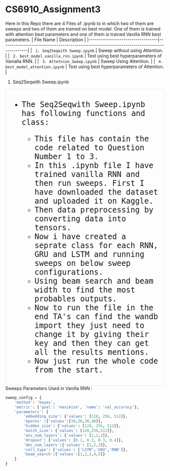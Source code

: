 # CS6910_Assignment3
Here in this Repo there are 4 Files of .ipynb to in which two of them are sweeps and two of them are trained on best model. One of them is trained with attention best parameters and one of them is trained Vanilla RNN best parameters. 
| File Name                        | Description                                                                               |
|----------------------------------|-------------------------------------------------------------------------------------------|
| ` 1. Seq2Seqwith Sweep.ipynb`        | Sweep without using Attention.                                                        |
| ` 2. best_model_vanilla_rnn.ipynb`   | Test using best hyperparameters of Vanialla RNN.                                      |
| ` 3. Attetnion_Sweep.ipynb`          | Sweep Using Attention.                                                                |
| ` 4. best_model_attention.ipynb`     | Test using best hyperparameters of Attention.                                         |

1. Seq2Seqwith Sweep.ipynb
<kbd>
<div style="border: 1px solid #e1e4e8; border-radius: 6px; padding: 10px; font-size: 24px;">
  
  - The Seq2Seqwith Sweep.ipynb has following functions and class:
  
    - This file has contain the code related to Question Number 1 to 3.  
    - In this .ipynb file I have trained vanilla RNN and then run sweeps. First I have downloaded the dataset and uploaded it on Kaggle.
    - Then data preprocessing by converting data into tensors.
    - Now i have created a seprate class for each RNN, GRU and LSTM and running sweeps on below sweep configurations.
    - Using beam search and beam width to find the most probables outputs.
    - Now to run the file in the end TA's can find the wandb import they just need to change it by giving their key and then they can get all the results mentions.
    - Now just run the whole code from the start.
    
</div>
</kbd>
Sweeps Parameters Used in Vanilla RNN : 


```python
sweep_config = {
    'method': 'bayes',
    'metric': {'goal': 'maximize', 'name': 'val_accuracy'},
    'parameters': {
        'embedding_size': {'values': [128, 256, 512]},
        'epochs' :{'values':[10,20,30,40]},
        'hidden_size': {'values': [128, 256, 512]},
        'batch_size': {'values': [128,256,512]},
        'enc_num_layers': {'values': [1,2,3]},
        'dropout': {'values': [0.1, 0.2, 0.3, 0.4]},
        'dec_num_layers':{'values': [1,2,3]},
        'cell_type': {'values': ['LSTM','GRU','RNN']},
        'beam_search':{'values':[1,2,3,4,5]}
    }
}

